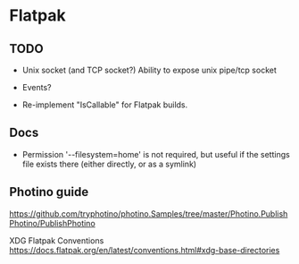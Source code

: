 # Flatpak

## TODO
- Unix socket (and TCP socket?)
Ability to expose unix pipe/tcp socket

- Events?

- Re-implement "IsCallable" for Flatpak builds.

## Docs
- Permission '--filesystem=home' is not required, but useful if the settings file exists there (either directly, or as a symlink)

## Photino guide
https://github.com/tryphotino/photino.Samples/tree/master/Photino.PublishPhotino/PublishPhotino

XDG Flatpak Conventions
https://docs.flatpak.org/en/latest/conventions.html#xdg-base-directories
